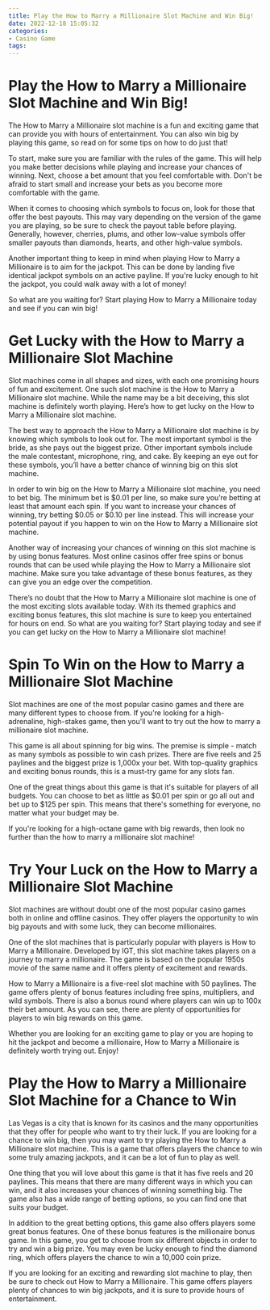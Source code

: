 ```yaml
---
title: Play the How to Marry a Millionaire Slot Machine and Win Big!
date: 2022-12-18 15:05:32
categories:
- Casino Game
tags:
---
```



#  Play the How to Marry a Millionaire Slot Machine and Win Big!

The How to Marry a Millionaire slot machine is a fun and exciting game that can provide you with hours of entertainment. You can also win big by playing this game, so read on for some tips on how to do just that!

To start, make sure you are familiar with the rules of the game. This will help you make better decisions while playing and increase your chances of winning. Next, choose a bet amount that you feel comfortable with. Don't be afraid to start small and increase your bets as you become more comfortable with the game.

When it comes to choosing which symbols to focus on, look for those that offer the best payouts. This may vary depending on the version of the game you are playing, so be sure to check the payout table before playing. Generally, however, cherries, plums, and other low-value symbols offer smaller payouts than diamonds, hearts, and other high-value symbols.

Another important thing to keep in mind when playing How to Marry a Millionaire is to aim for the jackpot. This can be done by landing five identical jackpot symbols on an active payline. If you're lucky enough to hit the jackpot, you could walk away with a lot of money!

So what are you waiting for? Start playing How to Marry a Millionaire today and see if you can win big!

#  Get Lucky with the How to Marry a Millionaire Slot Machine 

Slot machines come in all shapes and sizes, with each one promising hours of fun and excitement. One such slot machine is the How to Marry a Millionaire slot machine. While the name may be a bit deceiving, this slot machine is definitely worth playing. Here’s how to get lucky on the How to Marry a Millionaire slot machine.

The best way to approach the How to Marry a Millionaire slot machine is by knowing which symbols to look out for. The most important symbol is the bride, as she pays out the biggest prize. Other important symbols include the male contestant, microphone, ring, and cake. By keeping an eye out for these symbols, you’ll have a better chance of winning big on this slot machine.

In order to win big on the How to Marry a Millionaire slot machine, you need to bet big. The minimum bet is $0.01 per line, so make sure you’re betting at least that amount each spin. If you want to increase your chances of winning, try betting $0.05 or $0.10 per line instead. This will increase your potential payout if you happen to win on the How to Marry a Millionaire slot machine.

Another way of increasing your chances of winning on this slot machine is by using bonus features. Most online casinos offer free spins or bonus rounds that can be used while playing the How to Marry a Millionaire slot machine. Make sure you take advantage of these bonus features, as they can give you an edge over the competition.

There’s no doubt that the How to Marry a Millionaire slot machine is one of the most exciting slots available today. With its themed graphics and exciting bonus features, this slot machine is sure to keep you entertained for hours on end. So what are you waiting for? Start playing today and see if you can get lucky on the How to Marry a Millionaire slot machine!

#  Spin To Win on the How to Marry a Millionaire Slot Machine 

Slot machines are one of the most popular casino games and there are many different types to choose from. If you're looking for a high- adrenaline, high-stakes game, then you'll want to try out the how to marry a millionaire slot machine.

This game is all about spinning for big wins. The premise is simple - match as many symbols as possible to win cash prizes. There are five reels and 25 paylines and the biggest prize is 1,000x your bet. With top-quality graphics and exciting bonus rounds, this is a must-try game for any slots fan.

One of the great things about this game is that it's suitable for players of all budgets. You can choose to bet as little as $0.01 per spin or go all out and bet up to $125 per spin. This means that there's something for everyone, no matter what your budget may be.

If you're looking for a high-octane game with big rewards, then look no further than the how to marry a millionaire slot machine!

#  Try Your Luck on the How to Marry a Millionaire Slot Machine 

Slot machines are without doubt one of the most popular casino games both in online and offline casinos. They offer players the opportunity to win big payouts and with some luck, they can become millionaires. 

One of the slot machines that is particularly popular with players is How to Marry a Millionaire. Developed by IGT, this slot machine takes players on a journey to marry a millionaire. The game is based on the popular 1950s movie of the same name and it offers plenty of excitement and rewards. 

How to Marry a Millionaire is a five-reel slot machine with 50 paylines. The game offers plenty of bonus features including free spins, multipliers, and wild symbols. There is also a bonus round where players can win up to 100x their bet amount. As you can see, there are plenty of opportunities for players to win big rewards on this game. 

Whether you are looking for an exciting game to play or you are hoping to hit the jackpot and become a millionaire, How to Marry a Millionaire is definitely worth trying out. Enjoy!

#  Play the How to Marry a Millionaire Slot Machine for a Chance to Win

Las Vegas is a city that is known for its casinos and the many opportunities that they offer for people who want to try their luck. If you are looking for a chance to win big, then you may want to try playing the How to Marry a Millionaire slot machine. This is a game that offers players the chance to win some truly amazing jackpots, and it can be a lot of fun to play as well.

One thing that you will love about this game is that it has five reels and 20 paylines. This means that there are many different ways in which you can win, and it also increases your chances of winning something big. The game also has a wide range of betting options, so you can find one that suits your budget.

In addition to the great betting options, this game also offers players some great bonus features. One of these bonus features is the millionaire bonus game. In this game, you get to choose from six different objects in order to try and win a big prize. You may even be lucky enough to find the diamond ring, which offers players the chance to win a 10,000 coin prize.

If you are looking for an exciting and rewarding slot machine to play, then be sure to check out How to Marry a Millionaire. This game offers players plenty of chances to win big jackpots, and it is sure to provide hours of entertainment.
